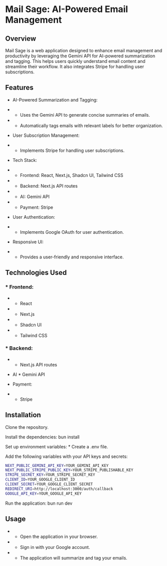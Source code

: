 # Mail Sage: AI-Powered Email Management
## Overview
Mail Sage is a web application designed to enhance email management and productivity by leveraging the Gemini API for AI-powered summarization and tagging. This helps users quickly understand email content and streamline their workflow. It also integrates Stripe for handling user subscriptions.

## Features
* AI-Powered Summarization and Tagging:

* * Uses the Gemini API to generate concise summaries of emails.

* * Automatically tags emails with relevant labels for better organization.

* User Subscription Management:

* * Implements Stripe for handling user subscriptions.

* Tech Stack:

* * Frontend: React, Next.js, Shadcn UI, Tailwind CSS

* * Backend: Next.js API routes

* * AI: Gemini API

* * Payment: Stripe

* User Authentication:

* * Implements Google OAuth for user authentication.

* Responsive UI:

* * Provides a user-friendly and responsive interface.

## Technologies Used
### * Frontend:

* * React

* * Next.js

* * Shadcn UI

* * Tailwind CSS

### * Backend:

* * Next.js API routes

* AI * Gemini API

* Payment:

* * Stripe

## Installation
Clone the repository.

Install the dependencies: bun install

Set up environment variables: * Create a .env file.

Add the following variables with your API keys and secrets:

```bash
NEXT_PUBLIC_GEMINI_API_KEY=YOUR_GEMINI_API_KEY
NEXT_PUBLIC_STRIPE_PUBLIC_KEY=YOUR_STRIPE_PUBLISHABLE_KEY
STRIPE_SECRET_KEY=YOUR_STRIPE_SECRET_KEY
CLIENT_ID=YOUR_GOOGLE_CLIENT_ID
CLIENT_SECRET=YOUR_GOOGLE_CLIENT_SECRET
REDIRECT_URI=http://localhost:3000/auth/callback
GOOGLE_API_KEY=YOUR_GOOGLE_API_KEY
```

Run the application: bun run dev

## Usage
* * Open the application in your browser.
* * Sign in with your Google account.
* * The application will summarize and tag your emails.
